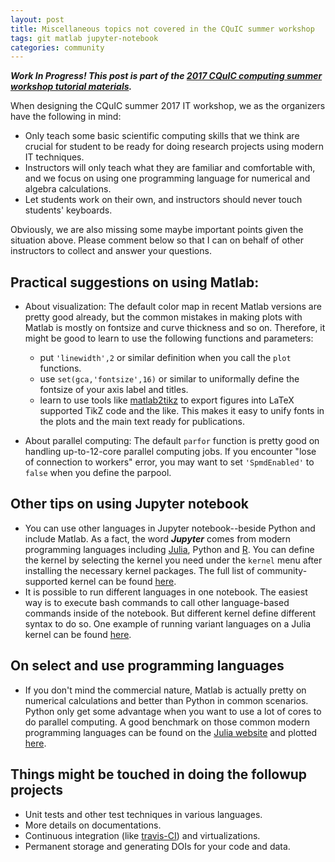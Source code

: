 ```yaml
---
layout: post
title: Miscellaneous topics not covered in the CQuIC summer workshop
tags: git matlab jupyter-notebook
categories: community
---
```

***Work In Progress! This post is part of the [2017 CQuIC computing summer workshop tutorial materials](https://cquic.github.io/summer17-computing-workshop/).***

When designing the CQuIC summer 2017 IT workshop, we as the organizers have the following in mind:

- Only teach some basic scientific computing skills that we think are crucial for student to be ready for doing research projects using modern IT techniques.
- Instructors will only teach what they are familiar and comfortable with, and we focus on using one programming language for numerical and algebra calculations.
- Let students work on their own, and instructors should never touch students' keyboards.

Obviously, we are also missing some maybe important points given the situation above. Please comment below so that I can on behalf of other instructors to collect and answer your questions.

## Practical suggestions on using Matlab:

- About visualization:
  The default color map in recent Matlab versions are pretty good already, but the common mistakes in making plots with Matlab is mostly on fontsize and curve thickness and so on. Therefore, it might be good to learn to use the following functions and parameters:
  - put `'linewidth',2` or similar definition when you call the `plot` functions.
  - use `set(gca,'fontsize',16)` or similar to uniformally define the fontsize of your axis label and titles.
  - learn to use tools like [matlab2tikz](https://github.com/matlab2tikz/matlab2tikz) to export figures into LaTeX supported TikZ code and the like. This makes it easy to unify fonts in the plots and the main text ready for publications.

- About parallel computing:
  The default `parfor` function is pretty good on handling up-to-12-core parallel computing jobs. If you encounter "lose of connection to workers" error, you may want to set `'SpmdEnabled'` to `false` when you define the parpool.


## Other tips on using Jupyter notebook

- You can use other languages in Jupyter notebook--beside Python and include Matlab. As a fact, the word ***Jupyter*** comes from modern programming languages including [Julia](https://julialang.org), Python and [R](https://www.r-project.org). You can define the kernel by selecting the kernel you need under the `kernel` menu after installing the necessary kernel packages. The full list of community-supported kernel can be found [here](https://github.com/jupyter/jupyter/wiki/Jupyter-kernels).
- It is possible to run different languages in one notebook. The easiest way is to execute bash commands to call other language-based commands inside of the notebook. But different kernel define different syntax to do so. One example of running variant languages on a Julia kernel can be found [here](https://github.com/i2000s/simnanophotonics/blob/master/sqwg.ipynb).

## On select and use programming languages

- If you don't mind the commercial nature, Matlab is actually pretty on numerical calculations and better than Python in common scenarios. Python only get some advantage when you want to use a lot of cores to do parallel computing. A good benchmark on those common modern programming languages can be found on the [Julia website](https://julialang.org/) and plotted [here](https://julialang.org/benchmarks/).

## Things might be touched in doing the followup projects
- Unit tests and other test techniques in various languages.
- More details on documentations.
- Continuous integration (like [travis-CI](https://travis-ci.org)) and virtualizations.
- Permanent storage and generating DOIs for your code and data.
